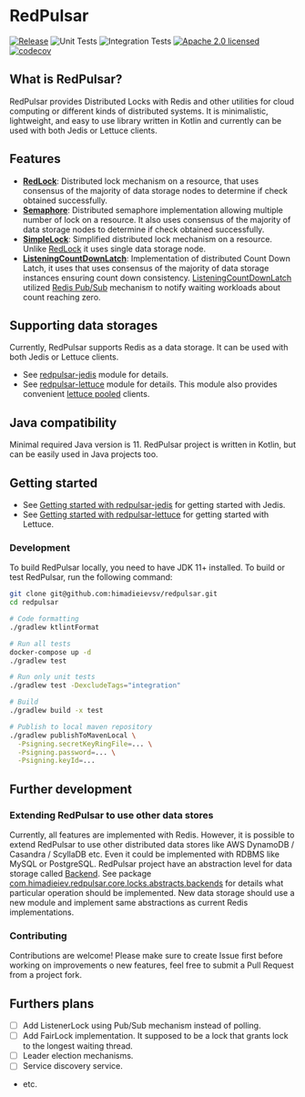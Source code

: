 # RedPulsar

[![Release](https://img.shields.io/github/release/himadieievsv/redpulsar.svg?sort=semver&color=blue)](https://github.com/himadieievsv/redpulsar/releases/latest)
![Unit Tests](https://github.com/himadieievsv/redpulsar/actions/workflows/unit-tests.yml/badge.svg)
![Integration Tests](https://github.com/himadieievsv/redpulsar/actions/workflows/integration-tests.yml/badge.svg)
[![Apache 2.0 licensed](https://img.shields.io/badge/license-Apache%202.0-blue.svg)](./LICENSE)
[![codecov](https://codecov.io/gh/himadieievsv/redpulsar/graph/badge.svg?token=ME7ESPRABQ)](https://codecov.io/gh/himadieievsv/redpulsar)

## What is RedPulsar?
RedPulsar provides Distributed Locks with Redis and other utilities for cloud computing or different kinds of distributed systems.
It is minimalistic, lightweight, and easy to use library written in Kotlin and currently can be used with both Jedis or Lettuce clients.

## Features

- **[RedLock](./redpulsar-core/src/main/kotlin/me/himadieiev/redpulsar/core/locks/RedLock.kt)**: Distributed lock mechanism on a resource, that uses consensus of the majority of data storage nodes to determine if check obtained successfully.
- **[Semaphore](./redpulsar-core/src/main/kotlin/me/himadieiev/redpulsar/core/locks/Semaphore.kt)**: Distributed semaphore implementation allowing multiple number of lock on a resource. It also uses consensus of the majority of data storage nodes to determine if check obtained successfully.
- **[SimpleLock](./redpulsar-core/src/main/kotlin/me/himadieiev/redpulsar/core/locks/SimpleLock.kt)**: Simplified distributed lock mechanism on a resource. Unlike [RedLock](./redpulsar-core/src/main/kotlin/me/himadieiev/redpulsar/core/locks/RedLock.kt) it uses single data storage node.
- **[ListeningCountDownLatch](./redpulsar-core/src/main/kotlin/me/himadieiev/redpulsar/core/locks/ListeningCountDownLatch.kt)**: Implementation of distributed Count Down Latch, it uses that uses consensus of the majority of data storage instances ensuring count down consistency. 
[ListeningCountDownLatch](./redpulsar-core/src/main/kotlin/me/himadieiev/redpulsar/core/locks/ListeningCountDownLatch.kt) utilized [Redis Pub/Sub](https://redis.io/topics/pubsub) mechanism to notify waiting workloads about count reaching zero.

## Supporting data storages
Currently, RedPulsar supports Redis as a data storage. It can be used with both Jedis or Lettuce clients.
- See [redpulsar-jedis](./redpulsar-jedis/README.md) module for details.
- See [redpulsar-lettuce](./redpulsar-lettuce/README.md) module for details. This module also provides convenient [lettuce pooled](./redpulsar-lettuce/README.md#lettuce-pooled) clients.

## Java compatibility
Minimal required Java version is 11.
RedPulsar project is written in Kotlin, but can be easily used in Java projects too.

## Getting started 
- See [Getting started with redpulsar-jedis](./redpulsar-jedis/README.md#getting-started) for getting started with Jedis.
- See [Getting started with redpulsar-lettuce](./redpulsar-lettuce/README.md#getting-started) for getting started with Lettuce.

### Development
To build RedPulsar locally, you need to have JDK 11+ installed.
To build or test RedPulsar, run the following command:
```bash
git clone git@github.com:himadieievsv/redpulsar.git
cd redpulsar

# Code formatting
./gradlew ktlintFormat

# Run all tests
docker-compose up -d
./gradlew test 

# Run only unit tests
./gradlew test -DexcludeTags="integration"

# Build
./gradlew build -x test

# Publish to local maven repository
./gradlew publishToMavenLocal \
  -Psigning.secretKeyRingFile=... \
  -Psigning.password=... \
  -Psigning.keyId=...
```

## Further development 

### Extending RedPulsar to use other data stores 
Currently, all features are implemented with Redis. However, it is possible to extend RedPulsar to use other distributed data stores like AWS DynamoDB / Casandra / ScyllaDB etc. Even it could be implemented with RDBMS like MySQL or PostgreSQL.
RedPulsar project have an abstraction level for data storage called [Backend](./redpulsar-core/src/main/kotlin/me/himadieiev/redpulsar/core/locks/abstracts/Backend.kt). See package [com.himadieiev.redpulsar.core.locks.abstracts.backends](./redpulsar-core/src/main/kotlin/me/himadieiev/redpulsar/core/locks/abstracts/backends) for details what particular operation should be implemented.
New data storage should use a new module and implement same abstractions as current Redis implementations. 

### Contributing
Contributions are welcome! Please make sure to create Issue first before working on improvements o new features, feel free to submit a Pull Request from a project fork.

## Furthers plans
- [ ] Add ListenerLock using Pub/Sub mechanism instead of polling.
- [ ] Add FairLock implementation. It supposed to be a lock that grants lock to the longest waiting thread.
- [ ] Leader election mechanisms.
- [ ] Service discovery service.
- etc.

